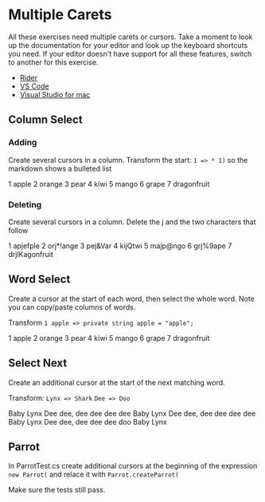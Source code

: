 ﻿# Multiple Carets
All these exercises need multiple carets or cursors. Take a moment to look up the documentation for your editor and look up the keyboard shortcuts you need. If your editor doesn't have support for all these features, switch to another for this exercise.

* [Rider](https://www.jetbrains.com/help/rider/Multicursor.html#multiselection)
* [VS Code](https://code.visualstudio.com/docs/editor/codebasics#_multiple-selections-multicursor)
* [Visual Studio for mac](https://docs.microsoft.com/en-us/visualstudio/mac/multi-caret-editing?view=vsmac-2019)

## Column Select 

### Adding 

Create several cursors in a column. Transform the start: `1 => * 1)` so the markdown shows a bulleted list

1 apple
2 orange
3 pear
4 kiwi
5 mango
6 grape
7 dragonfruit

### Deleting

Create several cursors in a column. Delete the j and the two characters that follow

1 apjefple
2 orj*!ange
3 pej&Var
4 kijQtwi
5 majp@ngo
6 grj%9ape
7 drjlKagonfruit

## Word Select 
Create a cursor at the start of each word, then select the whole word. Note you can copy/paste columns of words. 

Transform `1 apple => private string apple = "apple";`

1 apple
2 orange
3 pear
4 kiwi
5 mango
6 grape
7 dragonfruit

## Select Next

Create an additional cursor at the start of the next matching word.

Transform: 
`Lynx => Shark`
`Dee => Doo`

Baby Lynx
Dee dee, dee dee dee dee
Baby Lynx
Dee dee, dee dee dee dee
Baby Lynx
Dee dee, dee dee dee doo
Baby Lynx

## Parrot
In ParrotTest.cs create additional cursors at the beginning of the expression `new Parrot(` and relace it with `Parrot.createParrot(`

Make sure the tests still pass.
